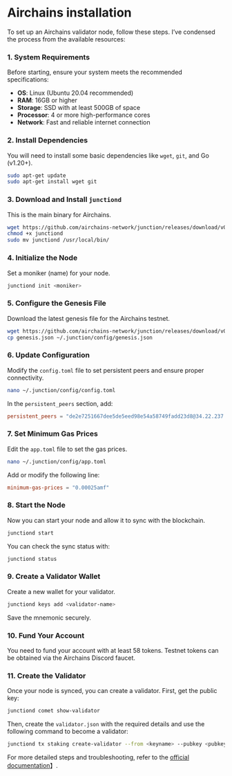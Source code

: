 # Airchains installation
To set up an Airchains validator node, follow these steps. I’ve condensed the process from the available resources:

### 1. System Requirements
Before starting, ensure your system meets the recommended specifications:
- **OS**: Linux (Ubuntu 20.04 recommended)
- **RAM**: 16GB or higher
- **Storage**: SSD with at least 500GB of space
- **Processor**: 4 or more high-performance cores
- **Network**: Fast and reliable internet connection

### 2. Install Dependencies
You will need to install some basic dependencies like `wget`, `git`, and Go (v1.20+).
```bash
sudo apt-get update
sudo apt-get install wget git
```

### 3. Download and Install `junctiond`
This is the main binary for Airchains.
```bash
wget https://github.com/airchains-network/junction/releases/download/v0.1.0/junctiond
chmod +x junctiond
sudo mv junctiond /usr/local/bin/
```

### 4. Initialize the Node
Set a moniker (name) for your node.
```bash
junctiond init <moniker>
```

### 5. Configure the Genesis File
Download the latest genesis file for the Airchains testnet.
```bash
wget https://github.com/airchains-network/junction/releases/download/v0.1.0/genesis.json
cp genesis.json ~/.junction/config/genesis.json
```

### 6. Update Configuration
Modify the `config.toml` file to set persistent peers and ensure proper connectivity.
```bash
nano ~/.junction/config/config.toml
```
In the `persistent_peers` section, add:
```toml
persistent_peers = "de2e7251667dee5de5eed98e54a58749fadd23d8@34.22.237.85:26656"
```

### 7. Set Minimum Gas Prices
Edit the `app.toml` file to set the gas prices.
```bash
nano ~/.junction/config/app.toml
```
Add or modify the following line:
```toml
minimum-gas-prices = "0.00025amf"
```

### 8. Start the Node
Now you can start your node and allow it to sync with the blockchain.
```bash
junctiond start
```
You can check the sync status with:
```bash
junctiond status
```

### 9. Create a Validator Wallet
Create a new wallet for your validator.
```bash
junctiond keys add <validator-name>
```
Save the mnemonic securely.

### 10. Fund Your Account
You need to fund your account with at least 58 tokens. Testnet tokens can be obtained via the Airchains Discord faucet.

### 11. Create the Validator
Once your node is synced, you can create a validator. First, get the public key:
```bash
junctiond comet show-validator
```
Then, create the `validator.json` with the required details and use the following command to become a validator:
```bash
junctiond tx staking create-validator --from <keyname> --pubkey <pubkey> --chain-id junction --fees 500amf
```

For more detailed steps and troubleshooting, refer to the [official documentation](https://docs.airchains.io)】.
